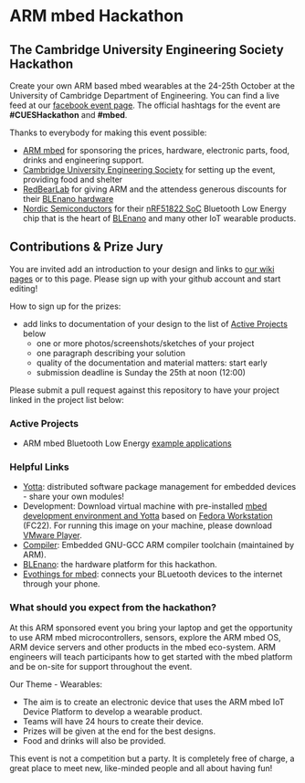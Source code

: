 # ARM mbed Hackathon

## The Cambridge University Engineering Society Hackathon
Create your own ARM based mbed wearables at the 24-25th October at the University of Cambridge Department of Engineering. You can find a live feed at our [facebook event page](https://www.facebook.com/events/1492417234391358/). The official hashtags for the event are **#CUESHackathon** and **#mbed**.

Thanks to everybody for making this event possible:
- [ARM mbed](https://www.mbed.com/en/) for sponsoring the prices, hardware, electronic parts, food, drinks and engineering support.
- [Cambridge University Engineering Society](https://cuengineeringsociety.org.uk/events/cues-hackathon/) for setting up the event, providing food and shelter
- [RedBearLab](http://redbearlab.com/) for giving ARM and the attendess generous discounts for their [BLEnano hardware](http://redbearlab.com/blenano/)
- [Nordic Semiconductors](https://www.mbed.com/en/partners/nordic/) for their [nRF51822 SoC](http://www.nordicsemi.com/eng/Products/Bluetooth-Smart-Bluetooth-low-energy/nRF51822) Bluetooth Low Energy chip that is the heart of [BLEnano](http://redbearlab.com/blenano/) and many other IoT wearable products.

## Contributions & Prize Jury
You are invited add an introduction to your design and links to [our wiki pages](https://github.com/ARMmbed/hackathon/wiki) or to this page. Please sign up with your github account and start editing!

How to sign up for the prizes:
- add links to documentation of your design to the list of [Active Projects](#active-projects) below
  - one or more photos/screenshots/sketches of your project
  - one paragraph describing your solution
  - quality of the documentation and material matters: start early
  - submission deadline is Sunday the 25th at noon (12:00)

Please submit a pull request against this repository to have your project linked in the project list below:

### Active Projects
- ARM mbed Bluetooth Low Energy [example applications](https://github.com/ARMmbed/ble-examples)

### Helpful Links
- [Yotta](http://yottadocs.mbed.com/): distributed software package management for embedded devices - share your own modules!
- Development: Download virtual machine with pre-installed [mbed development environment and Yotta](http://get.meriac.com/ARMmbed.zip) based on [Fedora Workstation](https://getfedora.org/en/workstation/) (FC22). For running this image on your machine, please download [VMware Player](https://my.vmware.com/web/vmware/free#desktop_end_user_computing/vmware_workstation_player/12_0).
- [Compiler](https://launchpad.net/gcc-arm-embedded): Embedded GNU-GCC ARM compiler toolchain (maintained by ARM).
- [BLEnano](http://redbearlab.com/blenano/): the hardware platform for this hackathon.
- [Evothings for mbed](https://evothings.com/things/mbed): connects your BLuetooth devices to the internet through your phone.

### What should you expect from the hackathon?

At this ARM sponsored event you bring your laptop and get the opportunity to use ARM mbed microcontrollers, sensors, explore the ARM mbed OS, ARM device servers and other products in the mbed eco-system. ARM engineers will teach participants how to get started with the mbed platform and be on-site for support throughout the event.

Our Theme - Wearables:
- The aim is to create an electronic device that uses the ARM mbed IoT Device Platform to develop a wearable product.
- Teams will have 24 hours to create their device.
- Prizes will be given at the end for the best designs.
- Food and drinks will also be provided.

This event is not a competition but a party. It is completely free of charge, a great place to meet new, like-minded people and all about having fun!


